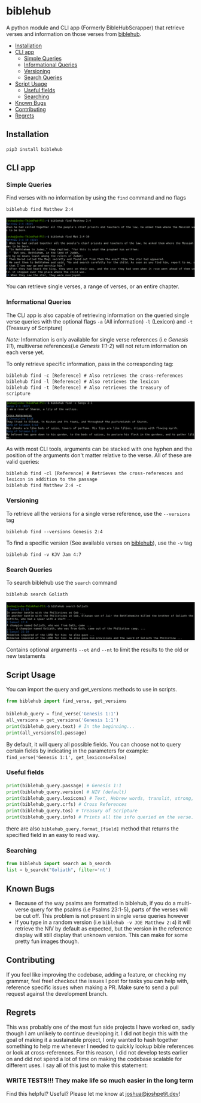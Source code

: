 # biblehub
A python module and CLI app (Formerly BibleHubScrapper) that retrieve verses and information on those verses
from [biblehub](https://biblehub.com).
- [Installation](#installation)
- [CLI app](#cli-app)
  * [Simple Queries](#simple-queries)
  * [Informational Queries](#informational-queries)
  * [Versioning](#versioning)
  * [Search Queries](#search-queries)
- [Script Usage](#script-usage)
  * [Useful fields](#useful-fields)
  * [Searching](#searching)
- [Known Bugs](#known-bugs)
- [Contributing](#contributing)
- [Regrets](#regrets)

## Installation
```pip3 install biblehub```

## CLI app

### Simple Queries
Find verses with no information by using the `find` command and no flags
```bash
biblehub find Matthew 2:4
```
![](assets/sve1.png)

You can retrieve single verses, a range of verses, or an entire chapter. 

### Informational Queries
The CLI app is also capable of retrieving information on the queried single verse queries with the optional flags
`-a` (All information) `-l` (Lexicon) and `-t` (Treasury of Scripture)

*Note:* Information is only available for single verse references (i.e  *Genesis 1:1*), 
multiverse references(i.e *Genesis 1:1-2*) will not return information on 
each verse yet.

To only retrieve specific information, pass in the corresponding tag:
```shell script
biblehub find -c [Reference] # Also retrieves the cross-references
biblehub find -l [Reference] # Also retrieves the lexicon
biblehub find -t [Reference] # Also retrieves the treasury of scripture
```
![](assets/svec.png)

As with most CLI tools, arguments can be stacked with one hyphen and the position of the arguments don't matter 
relative to the verse. All of these are valid queries:
```shell script
biblehub find -cl [Reference] # Retrieves the cross-references and lexicon in addition to the passage
biblehub find Matthew 2:4 -c
```

### Versioning
To retrieve all the versions for a single verse reference, use the `--versions` tag
```shell script
biblehub find --versions Genesis 2:4
```
To find a specific version (See available verses on [biblehub](https://biblehub.com)), use the `-v` tag
```shell script
biblehub find -v KJV Jam 4:7
```

### Search Queries
To search biblehub use the `search` command
```shell script
biblehub search Goliath
```
![](assets/sves.png)

Contains optional arguments `--ot` and `--nt` to limit the results to the old or new testaments
## Script Usage
You can import the query and get_versions methods to use in scripts.
```python
from biblehub import find_verse, get_versions

biblehub_query = find_verse('Genesis 1:1')
all_versions = get_versions('Genesis 1:1')
print(biblehub_query.text) # In the beginning...
print(all_versions[0].passage)
```
By default, it will query all possible fields.
You can choose not to query certain fields by indicating in the parameters
for example:
` find_verse('Genesis 1:1', get_lexicons=False) `

### Useful fields
```python
print(biblehub_query.passage) # Genesis 1:1
print(biblehub_query.version) # NIV (default)
print(biblehub_query.lexicons) # Text, Hebrew words, translit, strong, and English defintions
print(biblehub_query.crfs) # Cross References
print(biblehub_query.tos) # Treasury of Scripture
print(biblehub_query.info) # Prints all the info queried on the verse. Also the same as the __str__
```
there are also `biblehub_query.format_[field]` method that returns the specified field in an easy to read way.
### Searching
```python
from biblehub import search as b_search
list = b_search("Goliath", filter='nt')
```
## Known Bugs
- Because of the way psalms are formatted in biblehub, if you do a multi-verse query for the psalms (i.e Psalms 23:1-5),
parts of the verses will be cut off. This problem is not present in single verse queries however
- If you type in a random version (i.e `biblehub -v JOE Matthew 2:4`) it will retrieve the NIV by default as expected,
but the version in the reference display will still display that unknown version. This can make for some pretty fun
images though.
## Contributing
If you feel like improving the codebase, adding a feature, or checking my grammar, feel free!
checkout the issues I post for tasks you can help with, reference specific issues when making a PR.
Make sure to send a pull request against the development branch.

## Regrets
This was probably one of the most fun side projects I have worked on, sadly though I am unlikely to continue developing
it. I did not begin this with the goal of making it a sustainable project, I only wanted to hash together something to
help me whenever I needed to quickly lookup bible references or look at cross-references. For this reason, I did not
develop tests earlier on and did not spend a lot of time on making the codebase scalable for different uses. I say
all of this just to make this statement:
### WRITE TESTS!!! They make life so much easier in the long term

Find this helpful? Useful? Please let me know at [joshua@joshpetit.dev](joshua@joshpetit.dev)!